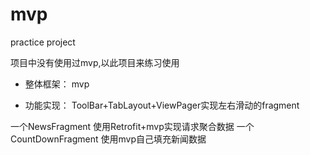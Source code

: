 # mvp
practice project

项目中没有使用过mvp,以此项目来练习使用

- 整体框架：
mvp

- 功能实现：
ToolBar+TabLayout+ViewPager实现左右滑动的fragment

一个NewsFragment  使用Retrofit+mvp实现请求聚合数据
一个CountDownFragment 使用mvp自己填充新闻数据





